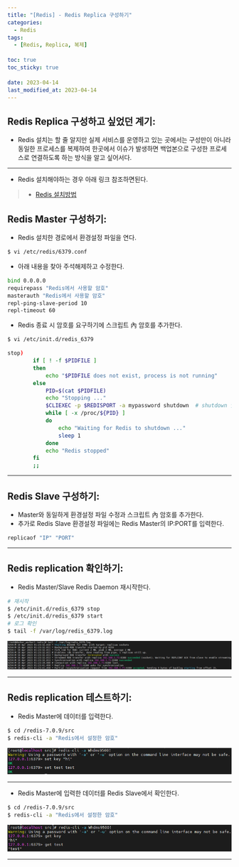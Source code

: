 ```yaml
---
title: "[Redis] - Redis Replica 구성하기"
categories:
  - Redis
tags:
  - [Redis, Replica, 복제]

toc: true
toc_sticky: true

date: 2023-04-14
last_modified_at: 2023-04-14
---
```


## Redis Replica 구성하고 싶었던 계기:
- Redis 설치는 할 줄 알지만 실제 서비스를 운영하고 있는 곳에서는 구성만이 아니라 동일한 프로세스를 복제하여 한곳에서 이슈가 발생하면 백업본으로 구성한 프로세스로 연결하도록 하는 방식을 알고 싶어서다.

* * *

- Redis 설치해야하는 경우 아래 링크 참조하면된다.
> * [Redis 설치방법](https://hwangyoonjae.github.io/redis/Redis-Redis-%EC%84%A4%EC%B9%98%ED%95%98%EA%B8%B0/ "Redis 설치하는 방법")

## Redis Master 구성하기:
- Redis 설치한 경로에서 환경설정 파일을 연다.
```bash
$ vi /etc/redis/6379.conf
```

- 아래 내용을 찾아 주석해제하고 수정한다.
```bash
bind 0.0.0.0
requirepass "Redis에서 사용할 암호"
masterauth "Redis에서 사용할 암호"
repl-ping-slave-period 10
repl-timeout 60
```

- Redis 종료 시 암호를 요구하기에 스크립트 內 암호를 추가한다.
```bash
$ vi /etc/init.d/redis_6379
```
```bash
stop)
        if [ ! -f $PIDFILE ]
        then
            echo "$PIDFILE does not exist, process is not running"
        else
            PID=$(cat $PIDFILE)
            echo "Stopping ..."
            $CLIEXEC -p $REDISPORT -a mypassword shutdown  # shutdown 앞에 "-a [Redis 암호]"를 입력한다.
            while [ -x /proc/${PID} ]
            do
                echo "Waiting for Redis to shutdown ..."
                sleep 1
            done
            echo "Redis stopped"
        fi
        ;;
```

* * *

## Redis Slave 구성하기:
- Master와 동일하게 환경설정 파일 수정과 스크립트 內 암호를 추가한다.
- 추가로 Redis Slave 환경설정 파일에는 Redis Master의 IP:PORT를 입력한다.
```bash
replicaof "IP" "PORT"
```

* * *

## Redis replication 확인하기:
- Redis Master/Slave Redis Daemon 재시작한다.
```bash
# 재시작
$ /etc/init.d/redis_6379 stop
$ /etc/init.d/redis_6379 start
# 로그 확인
$ tail -f /var/log/redis_6379.log
```
[![Redis Master 재시작](/assets/images/DB/Redis%20Master%20%EC%9E%AC%EC%8B%9C%EC%9E%91%20%EA%B2%B0%EA%B3%BC.PNG)](/assets/images/DB/Redis%20Master%20%EC%9E%AC%EC%8B%9C%EC%9E%91%20%EA%B2%B0%EA%B3%BC.PNG)

* * *

## Redis replication 테스트하기:
- Redis Master에 데이터를 입력한다.
```bash
$ cd /redis-7.0.9/src
$ redis-cli -a "Redis에서 설정한 암호"
```
[![Redis Master 데이터 입력](/assets/images/DB/Redis%20Master%20%EB%8D%B0%EC%9D%B4%ED%84%B0%20%EC%9E%85%EB%A0%A5.PNG)](/assets/images/DB/Redis%20Master%20%EB%8D%B0%EC%9D%B4%ED%84%B0%20%EC%9E%85%EB%A0%A5.PNG)

* * *

- Redis Master에 입력한 데이터를 Redis Slave에서 확인한다.
```bash
$ cd /redis-7.0.9/src
$ redis-cli -a "Redis에서 설정한 암호"
```
[![Redis Slave 데이터 출력](/assets/images/DB/Redis%20Slave%20%EB%8D%B0%EC%9D%B4%ED%84%B0%20%EC%B6%9C%EB%A0%A5.PNG)](/assets/images/DB/Redis%20Slave%20%EB%8D%B0%EC%9D%B4%ED%84%B0%20%EC%B6%9C%EB%A0%A5.PNG)

* * *